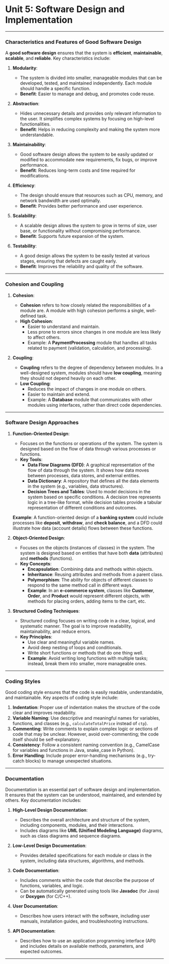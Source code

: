 # Unit 5: Software Design and Implementation

---

### **Characteristics and Features of Good Software Design**

A **good software design** ensures that the system is **efficient**, **maintainable**, **scalable**, and **reliable**. Key characteristics include:

1. **Modularity**:
   - The system is divided into smaller, manageable modules that can be developed, tested, and maintained independently. Each module should handle a specific function.
   - **Benefit**: Easier to manage and debug, and promotes code reuse.

2. **Abstraction**:
   - Hides unnecessary details and provides only relevant information to the user. It simplifies complex systems by focusing on high-level functionalities.
   - **Benefit**: Helps in reducing complexity and making the system more understandable.

3. **Maintainability**:
   - Good software design allows the system to be easily updated or modified to accommodate new requirements, fix bugs, or improve performance.
   - **Benefit**: Reduces long-term costs and time required for modifications.

4. **Efficiency**:
   - The design should ensure that resources such as CPU, memory, and network bandwidth are used optimally.
   - **Benefit**: Provides better performance and user experience.

5. **Scalability**:
   - A scalable design allows the system to grow in terms of size, user base, or functionality without compromising performance.
   - **Benefit**: Supports future expansion of the system.

6. **Testability**:
   - A good design allows the system to be easily tested at various stages, ensuring that defects are caught early.
   - **Benefit**: Improves the reliability and quality of the software.

---

### **Cohesion and Coupling**

1. **Cohesion**:
   - **Cohesion** refers to how closely related the responsibilities of a module are. A module with high cohesion performs a single, well-defined task.
   - **High Cohesion**:
     - Easier to understand and maintain.
     - Less prone to errors since changes in one module are less likely to affect others.
     - Example: A **PaymentProcessing** module that handles all tasks related to payment (validation, calculation, and processing).

2. **Coupling**:
   - **Coupling** refers to the degree of dependency between modules. In a well-designed system, modules should have **low coupling**, meaning they should not depend heavily on each other.
   - **Low Coupling**:
     - Reduces the impact of changes in one module on others.
     - Easier to maintain and extend.
     - Example: A **Database** module that communicates with other modules using interfaces, rather than direct code dependencies.

---

### **Software Design Approaches**

1. **Function-Oriented Design**:
   - Focuses on the functions or operations of the system. The system is designed based on the flow of data through various processes or functions.
   - **Key Tools**:
     - **Data Flow Diagrams (DFD)**: A graphical representation of the flow of data through the system. It shows how data moves between processes, data stores, and external entities.
     - **Data Dictionary**: A repository that defines all the data elements in the system (e.g., variables, data structures).
     - **Decision Trees and Tables**: Used to model decisions in the system based on specific conditions. A decision tree represents logic in a tree-like format, while decision tables provide a tabular representation of different conditions and outcomes.
   
   **Example**: A function-oriented design of a **banking system** could include processes like **deposit**, **withdraw**, and **check balance**, and a DFD could illustrate how data (account details) flows between these functions.

2. **Object-Oriented Design**:
   - Focuses on the objects (instances of classes) in the system. The system is designed based on entities that have both **data** (attributes) and **methods** (functions).
   - **Key Concepts**:
     - **Encapsulation**: Combining data and methods within objects.
     - **Inheritance**: Reusing attributes and methods from a parent class.
     - **Polymorphism**: The ability for objects of different classes to respond to the same method call in different ways.
     - **Example**: In an **e-commerce system**, classes like **Customer**, **Order**, and **Product** would represent different objects, with methods for placing orders, adding items to the cart, etc.

3. **Structured Coding Techniques**:
   - Structured coding focuses on writing code in a clear, logical, and systematic manner. The goal is to improve readability, maintainability, and reduce errors.
   - **Key Principles**:
     - Use clear and meaningful variable names.
     - Avoid deep nesting of loops and conditionals.
     - Write short functions or methods that do one thing well.
     - **Example**: Avoid writing long functions with multiple tasks; instead, break them into smaller, more manageable ones.

---

### **Coding Styles**

Good coding style ensures that the code is easily readable, understandable, and maintainable. Key aspects of coding style include:

1. **Indentation**: Proper use of indentation makes the structure of the code clear and improves readability.
2. **Variable Naming**: Use descriptive and meaningful names for variables, functions, and classes (e.g., `calculateTotalPrice` instead of `ctp`).
3. **Commenting**: Write comments to explain complex logic or sections of code that may be unclear. However, avoid over-commenting; the code itself should be self-explanatory.
4. **Consistency**: Follow a consistent naming convention (e.g., CamelCase for variables and functions in Java, snake_case in Python).
5. **Error Handling**: Include proper error-handling mechanisms (e.g., try-catch blocks) to manage unexpected situations.

---

### **Documentation**

Documentation is an essential part of software design and implementation. It ensures that the system can be understood, maintained, and extended by others. Key documentation includes:

1. **High-Level Design Documentation**:
   - Describes the overall architecture and structure of the system, including components, modules, and their interactions.
   - Includes diagrams like **UML (Unified Modeling Language)** diagrams, such as class diagrams and sequence diagrams.

2. **Low-Level Design Documentation**:
   - Provides detailed specifications for each module or class in the system, including data structures, algorithms, and methods.

3. **Code Documentation**:
   - Includes comments within the code that describe the purpose of functions, variables, and logic.
   - Can be automatically generated using tools like **Javadoc** (for Java) or **Doxygen** (for C/C++).

4. **User Documentation**:
   - Describes how users interact with the software, including user manuals, installation guides, and troubleshooting instructions.

5. **API Documentation**:
   - Describes how to use an application programming interface (API) and includes details on available methods, parameters, and expected outcomes.

---

